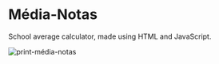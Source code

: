 # Média-Notas
School average calculator, made using HTML and JavaScript.<br>

![print-média-notas](https://github.com/user-attachments/assets/da9876a0-c387-4511-b214-a501341ab1a2)
